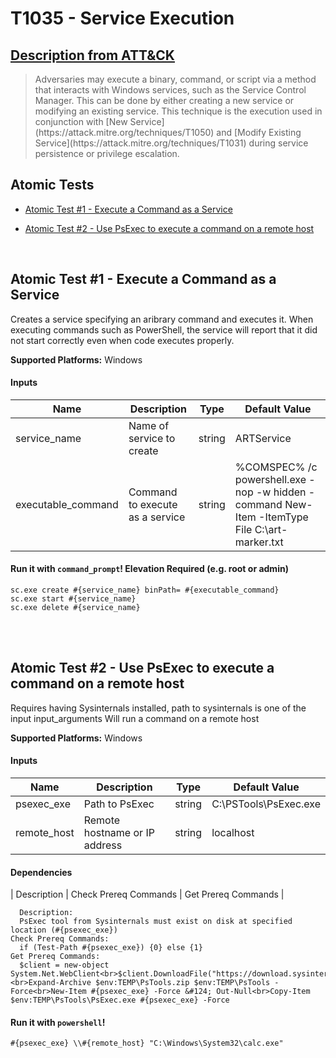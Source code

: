 # T1035 - Service Execution
## [Description from ATT&CK](https://attack.mitre.org/wiki/Technique/T1035)
<blockquote>Adversaries may execute a binary, command, or script via a method that interacts with Windows services, such as the Service Control Manager. This can be done by either creating a new service or modifying an existing service. This technique is the execution used in conjunction with [New Service](https://attack.mitre.org/techniques/T1050) and [Modify Existing Service](https://attack.mitre.org/techniques/T1031) during service persistence or privilege escalation.</blockquote>

## Atomic Tests

- [Atomic Test #1 - Execute a Command as a Service](#atomic-test-1---execute-a-command-as-a-service)

- [Atomic Test #2 - Use PsExec to execute a command on a remote host](#atomic-test-2---use-psexec-to-execute-a-command-on-a-remote-host)


<br/>

## Atomic Test #1 - Execute a Command as a Service
Creates a service specifying an aribrary command and executes it. When executing commands such as PowerShell, the service will report that it did not start correctly even when code executes properly.

**Supported Platforms:** Windows


#### Inputs
| Name | Description | Type | Default Value | 
|------|-------------|------|---------------|
| service_name | Name of service to create | string | ARTService|
| executable_command | Command to execute as a service | string | %COMSPEC% /c powershell.exe -nop -w hidden -command New-Item -ItemType File C:\art-marker.txt|


#### Run it with `command_prompt`!  Elevation Required (e.g. root or admin) 
```
sc.exe create #{service_name} binPath= #{executable_command}
sc.exe start #{service_name}
sc.exe delete #{service_name}
```



<br/>
<br/>

## Atomic Test #2 - Use PsExec to execute a command on a remote host
Requires having Sysinternals installed, path to sysinternals is one of the input input_arguments
Will run a command on a remote host

**Supported Platforms:** Windows


#### Inputs
| Name | Description | Type | Default Value | 
|------|-------------|------|---------------|
| psexec_exe | Path to PsExec | string | C:\PSTools\PsExec.exe|
| remote_host | Remote hostname or IP address | string | localhost|


#### Dependencies
| Description | Check Prereq Commands | Get Prereq Commands | 

      Description:
      PsExec tool from Sysinternals must exist on disk at specified location (#{psexec_exe})
    Check Prereq Commands:
      if (Test-Path #{psexec_exe}) {0} else {1} 
    Get Prereq Commands:
      $client = new-object System.Net.WebClient<br>$client.DownloadFile("https://download.sysinternals.com/files/PSTools.zip","$env:TEMP\PsTools.zip")<br>Expand-Archive $env:TEMP\PsTools.zip $env:TEMP\PsTools -Force<br>New-Item #{psexec_exe} -Force &#124; Out-Null<br>Copy-Item $env:TEMP\PsTools\PsExec.exe #{psexec_exe} -Force 
  
#### Run it with `powershell`! 
```
#{psexec_exe} \\#{remote_host} "C:\Windows\System32\calc.exe"
```



<br/>
